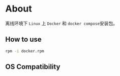 # About

离线环境下 `Linux` 上 `Docker` 和 `docker compose`安装包。

## How to use

```bash
rpm -i docker.rpm
```

## OS Compatibility
